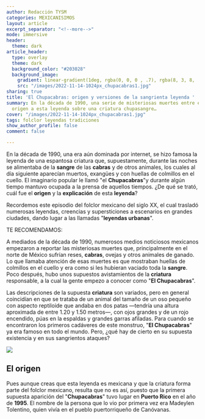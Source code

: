 ```yaml
---
author: Redacción TYSM
categories: MEXICANISIMOS
layout: article
excerpt_separator: "<!--more-->"
mode: immersive
header:
  theme: dark
article_header:
  type: overlay
  theme: dark
  background_color: "#203028"
  background_image:
    gradient: linear-gradient(1deg, rgba(0, 0, 0 , .7), rgba(8, 3, 8, .9))
    src: "/images/2022-11-14-1024px_chupacabras1.jpg"
sharing: true
title: 'El Chupacabras: origen y versiones de la sangrienta leyenda '
summary: En la década de 1990, una serie de misteriosas muertes entre el ganado dio
  origen a esta leyenda sobre una criatura chupasangre…
cover: "/images/2022-11-14-1024px_chupacabras1.jpg"
tags: folclor leyendas tradiciones
show_author_profile: false
comment: false

---
```

En la década de 1990, una era aún dominada por internet, se hizo famosa la leyenda de una espantosa criatura que, supuestamente, durante las noches se alimentaba de la **sangre** de las **cabras** y de otros animales, los cuales al día siguiente aparecían muertos, exangües y con huellas de colmillos en el cuello. El imaginario popular le llamó "el **Chupacabras**"y durante algún tiempo mantuvo ocupada a la prensa de aquellos tiempos. ¿De qué se trató, cuál fue el **origen** y la **explicación** de esta **leyenda**?

Recordemos este episodio del folclor mexicano del siglo XX, el cual trasladó numerosas leyendas, creencias y supersticiones a escenarios en grandes ciudades, dando lugar a las llamadas "**leyendas urbanas**".

TE RECOMENDAMOS:

A mediados de la década de 1990, numerosos medios noticiosos mexicanos empezaron a reportar las misteriosas muertes que, principalmente en el norte de México sufrían reses, **cabras**, ovejas y otros animales de ganado. Lo que llamaba atención de esas muertes es que mostraban huellas de colmillos en el cuello y era como si les hubieran vaciado toda la **sangre**. Poco después, hubo unos supuestos avistamientos de la **criatura** responsable, a la cual la gente empezo a conocer como "**El Chupacabras**".

Las descripciones de la supuesta **criatura** son variados, pero en general coincidían en que se trataba de un animal del tamaño de un oso pequeño con aspecto reptiloide que andaba en dos patas —tendría una altura aproximada de entre 1.20 y 1.50 metros—, con ojos grandes y de un rojo encendido, púas en la espaldas y grandes garras afiladas. Para cuando se encontraron los primeros cadáveres de este monstruo, "**El Chupacabras**" ya era famoso en todo el mundo. Pero, ¿qué hay de cierto en su supuesta existencia y en sus sangrientos ataques?

![](https://upload.wikimedia.org/wikipedia/commons/thumb/4/4a/Chupacabra_B%26W.jpg/999px-Chupacabra_B%26W.jpg)

## El origen

Pues aunque creas que esta leyenda es mexicana y que la criatura forma parte del folclor mexicano, resulta que no es así, puesto que la primera supuesta aparición del "**Chupacabras**" tuvo lugar en **Puerto Rico** en el año de **1995**. El nombre de la persona que lo vio por primera vez era Madeylen Tolentino, quien vivía en el pueblo puertorriqueño de Canóvanas. 
